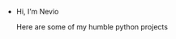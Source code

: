 -  Hi, I’m Nevio
  
   Here are some of my humble python projects

<!---
neviola/neviola is a ✨ special ✨ repository because its `README.md` (this file) appears on your GitHub profile.
You can click the Preview link to take a look at your changes.
--->
